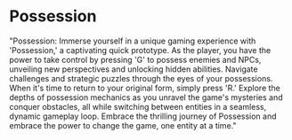 # Possession
 "Possession: Immerse yourself in a unique gaming experience with 'Possession,' a captivating quick prototype. As the player, you have the power to take control by pressing 'G' to possess enemies and NPCs, unveiling new perspectives and unlocking hidden abilities. Navigate challenges and strategic puzzles through the eyes of your possessions. When it's time to return to your original form, simply press 'R.' Explore the depths of possession mechanics as you unravel the game's mysteries and conquer obstacles, all while switching between entities in a seamless, dynamic gameplay loop. Embrace the thrilling journey of Possession and embrace the power to change the game, one entity at a time."
